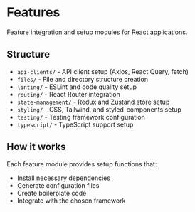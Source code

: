 # Features

Feature integration and setup modules for React applications.

## Structure

- `api-clients/` - API client setup (Axios, React Query, fetch)
- `files/` - File and directory structure creation
- `linting/` - ESLint and code quality setup
- `routing/` - React Router integration
- `state-management/` - Redux and Zustand store setup
- `styling/` - CSS, Tailwind, and styled-components setup
- `testing/` - Testing framework configuration
- `typescript/` - TypeScript support setup

## How it works

Each feature module provides setup functions that:

- Install necessary dependencies
- Generate configuration files
- Create boilerplate code
- Integrate with the chosen framework

